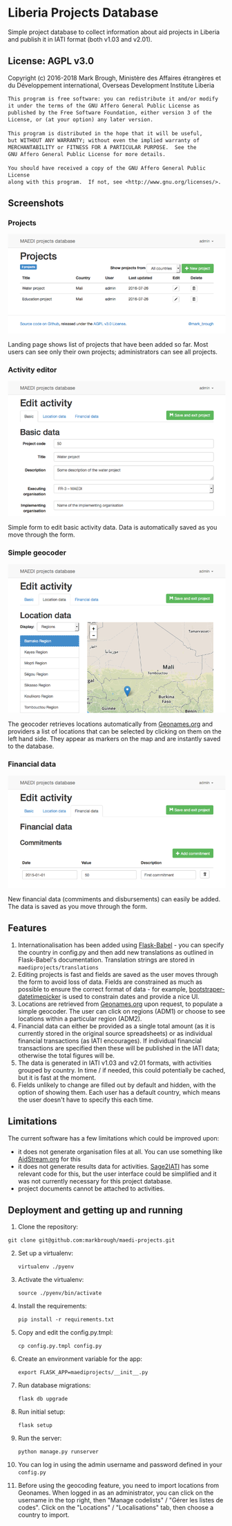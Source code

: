 # Liberia Projects Database

Simple project database to collect information about aid projects in Liberia and publish it in IATI format (both v1.03 and v2.01).

## License: AGPL v3.0

Copyright (c) 2016-2018 Mark Brough, Ministère des Affaires étrangères et du Développement international, Overseas Development Institute Liberia

    This program is free software: you can redistribute it and/or modify
    it under the terms of the GNU Affero General Public License as
    published by the Free Software Foundation, either version 3 of the
    License, or (at your option) any later version.

    This program is distributed in the hope that it will be useful,
    but WITHOUT ANY WARRANTY; without even the implied warranty of
    MERCHANTABILITY or FITNESS FOR A PARTICULAR PURPOSE.  See the
    GNU Affero General Public License for more details.

    You should have received a copy of the GNU Affero General Public License
    along with this program.  If not, see <http://www.gnu.org/licenses/>.

## Screenshots

### Projects
![Projects](/img/projects.png "Projects")

Landing page shows list of projects that have been added so far. Most users can see only their own projects; administrators can see all projects.

### Activity editor
![Activity editor](/img/basic-data.png "Activity editor")

Simple form to edit basic activity data. Data is automatically saved as you move through the form.

### Simple geocoder
![Simple geocoder](/img/geocoder.png "Simple geocoder")

The geocoder retrieves locations automatically from [Geonames.org](http://geonames.org) and providers a list of locations that can be selected by clicking on them on the left hand side. They appear as markers on the map and are instantly saved to the database.

### Financial data
![Financial data](/img/financial-data.png "Financial data")

New financial data (commiments and disbursements) can easily be added. The data is saved as you move through the form.

## Features

1. Internationalisation has been added using [Flask-Babel](https://pythonhosted.org/Flask-Babel/) - you can specify the country in config.py and then add new translations as outlined in Flask-Babel's documentation. Translation strings are stored in `maediprojects/translations`
2. Editing projects is fast and fields are saved as the user moves through the form to avoid loss of data. Fields are constrained as much as possible to ensure the correct format of data - for example, [bootstraper-datetimepicker](https://github.com/smalot/bootstrap-datetimepicker) is used to constrain dates and provide a nice UI.
3. Locations are retrieved from [Geonames.org](http://download.geonames.org/export/dump/) upon request, to populate a simple geocoder. The user can click on regions (ADM1) or choose to see locations within a particular region (ADM2).
4. Financial data can either be provided as a single total amount (as it is currently stored in the original source spreadsheets) or as individual financial transactions (as IATI encourages). If individual financial transactions are specified then these will be published in the IATI data; otherwise the total figures will be.
5. The data is generated in IATI v1.03 and v2.01 formats, with activities grouped by country. In time / if needed, this could potentially be cached, but it is fast at the moment.
6. Fields unlikely to change are filled out by default and hidden, with the option of showing them. Each user has a default country, which means the user doesn't have to specify this each time.

## Limitations

The current software has a few limitations which could be improved upon:

* it does not generate organisation files at all. You can use something like [AidStream.org](http://aidstream.org/) for this
* it does not generate results data for activities.  [Sage2IATI](https://github.com/markbrough/sage-iati) has some relevant code for this, but the user interface could be simplified and it was not currently necessary for this project database.
* project documents cannot be attached to activities.

## Deployment and getting up and running

1. Clone the repository:
  ```
  git clone git@github.com:markbrough/maedi-projects.git
  ```

2. Set up a virtualenv:
   ```
   virtualenv ./pyenv
   ```

3. Activate the virtualenv:
   ```
   source ./pyenv/bin/activate
   ```

4. Install the requirements:
   ```
   pip install -r requirements.txt
   ```

5. Copy and edit the config.py.tmpl:
   ```
   cp config.py.tmpl config.py
   ```

6. Create an environment variable for the app:
   ```
   export FLASK_APP=maediprojects/__init__.py
   ```

7. Run database migrations:
   ```
   flask db upgrade
   ```

8. Run initial setup:
   ```
   flask setup
   ```

9. Run the server:
   ```
   python manage.py runserver
   ```

10. You can log in using the admin username and password defined in your `config.py`

11. Before using the geocoding feature, you need to import locations from Geonames. When logged in as an administrator, you can click on the username in the top right, then "Manage codelists" / "Gérer les listes de codes". Click on the "Locations" / "Localisations" tab, then choose a country to import.
